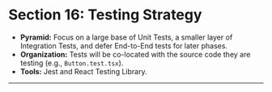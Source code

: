 # Section 16: Testing Strategy

* **Pyramid:** Focus on a large base of Unit Tests, a smaller layer of Integration Tests, and defer End-to-End tests for later phases.
* **Organization:** Tests will be co-located with the source code they are testing (e.g., `Button.test.tsx`).
* **Tools:** Jest and React Testing Library.

---

